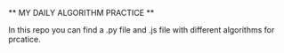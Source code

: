 ** MY DAILY ALGORITHM PRACTICE **

In this repo you can find a .py file and .js file with different algorithms for prcatice. 